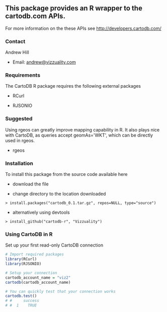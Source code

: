 ## This package provides an R wrapper to the cartodb.com APIs.

For more information on the these APIs see http://developers.cartodb.com/

### Contact

Andrew Hill

- Email: andrew@vizzuality.com
 
### Requirements

The CartoDB R package requires the following external packages

- RCurl
   
- RJSONIO
      
### Suggested

Using rgeos can greatly improve mapping capability in R. It also plays nice with CartoDB, as queries accept geomAs='WKT', which can be directly used in rgeos.

- rgeos

### Installation
       
To install this package from the source code available here

- download the file
    
- change directory to the location downloaded
            
`> install.packages("cartodb_0.1.tar.gz", repos=NULL, type="source")`

- alternatively using devtools

`> install_github("cartodb-r", "Vizzuality")`

### Using CartoDB in R

Set up your first read-only CartoDB connection

```R
# Import required packages
library(RCurl)
library(RJSONIO)

# Setup your connection
cartodb_account_name = "viz2"
cartodb(cartodb_account_name)

# You can quickly test that your connection works
cartodb.test()
# #     success
# #  1    TRUE
```


           